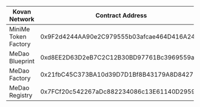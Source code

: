 | Kovan Network | Contract Address |
| --- | --- |
| MiniMe Token Factory | 0x9F2d4244AA90e2C979555b03afcae464D416A24C |
| MeDao Blueprint | 0xd8EE2D63D2eB7C2C12B30BD97761Bc3969559a8B |
| MeDao Factory | 0x21fbC45C373BA10d39D7D1Bf8B43179A8D842720 |
| MeDao Registry | 0x7FCf20c542267aDc882234086c13E61140D29592 |
